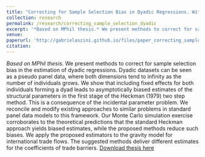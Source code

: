 ```yaml
---
title: "Correcting for Sample Selection Bias in Dyadic Regressions. With an Application to Gravity Models."
collection: research
permalink: /research/correcting_sample_selection_dyadic
excerpt: '*Based on MPhil thesis.* We present methods to correct for sample selection bias in the estimation of dyadic regressions. Dyadic datasets can be seen as a pseudo panel data, where both dimensions tend to infinity as the number of individuals grows. We show that including fixed effects for both individuals forming a dyad leads to asymptotically biased estimates of the structural parameters in the first stage of the Heckman (1979) two step method. This is a consequence of the incidental parameter problem. We reconcile and modify existing approaches to similar problems in standard panel data models to this framework. Our Monte Carlo simulation exercise corroborates to the theoretical predictions that the standard Heckman approach yields biased estimates, while the proposed methods reduce such biases. We apply the proposed estimators to the gravity model for international trade flows. The suggested methods deliver different estimates for the coefficients of trade barriers.'
venue:  
paperurl: 'http://gabrielaszini.github.io/files/paper_correcting_sample_selection_dyadic.pdf'
citation: 
---
```

*Based on MPhil thesis*. 
We present methods to correct for sample selection bias in the estimation of dyadic regressions. Dyadic datasets can be seen as a pseudo panel data, where both dimensions tend to infinity as the number of individuals grows. We show that including fixed effects for both individuals forming a dyad leads to asymptotically biased estimates of the structural parameters in the first stage of the Heckman (1979) two step method. This is a consequence of the incidental parameter problem. We reconcile and modify existing approaches to similar problems in standard panel data models to this framework. Our Monte Carlo simulation exercise corroborates to the theoretical predictions that the standard Heckman approach yields biased estimates, while the proposed methods reduce such biases. We apply the proposed estimators to the gravity model for international trade flows. The suggested methods deliver different estimates for the coefficients of trade barriers.
[Download thesis here](http://gabrielaszini.github.io/files/paper_correcting_sample_selection_dyadic.pdf)
